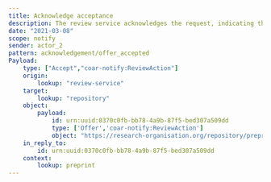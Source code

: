 ```yaml
---
title: Acknowledge acceptance
description: The review service acknowledges the request, indicating that it accepts the request
date: "2021-03-08"
scope: notify
sender: actor_2
pattern: acknowledgement/offer_accepted
Payload:
    type: ["Accept","coar-notify:ReviewAction"]
    origin:
        lookup: "review-service"
    target:
        lookup: "repository"
    object:
        payload:
            id: urn:uuid:0370c0fb-bb78-4a9b-87f5-bed307a509dd
            type: ['Offer','coar-notify:ReviewAction']
            object: "https://research-organisation.org/repository/preprint/201203/421/"
    in_reply_to:
        id: urn:uuid:0370c0fb-bb78-4a9b-87f5-bed307a509dd
    context:
        lookup: preprint
---
```

